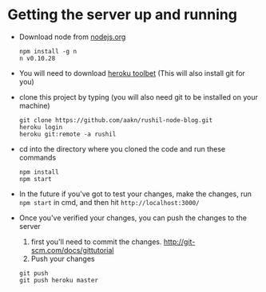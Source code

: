 Getting the server up and running
=

* Download node from [nodejs.org](http://nodejs.org/download/)

    ```
    npm install -g n
    n v0.10.28
    ```

* You will need to download [heroku toolbet](https://toolbelt.heroku.com/windows) (This will also install git for you)
* clone this project by typing (you will also need git to be installed on your machine)

	```
	git clone https://github.com/aakn/rushil-node-blog.git
    heroku login
    heroku git:remote -a rushil
	```
* cd into the directory where you cloned the code and run these commands

    ```
	npm install
    npm start
    ```
* In the future if you've got to test your changes, make the changes, run `npm start` in cmd, and then hit `http://localhost:3000/`
* Once you've verified your changes, you can push the changes to the server
    1. first you'll need to commit the changes. http://git-scm.com/docs/gittutorial
    2. Push your changes

    ```
    git push
    git push heroku master
    ```

